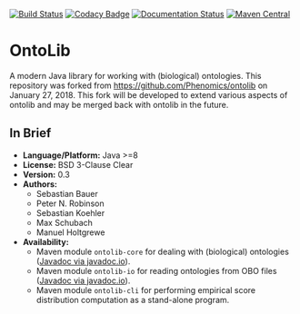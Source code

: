 [![Build Status](https://travis-ci.org/Phenomics/ontolib.svg?branch=master)](https://travis-ci.org/Phenomics/ontolib)
[![Codacy Badge](https://api.codacy.com/project/badge/Grade/54470d686c484122a89f5a32030558d1)](https://www.codacy.com/app/Phenomics/ontolib?utm_source=github.com&amp;utm_medium=referral&amp;utm_content=Phenomics/ontolib&amp;utm_campaign=Badge_Grade)
[![Documentation Status](https://readthedocs.org/projects/ontolib/badge/?version=latest)](http://ontolib.readthedocs.io/en/latest/?badge=latest)
[![Maven Central](https://maven-badges.herokuapp.com/maven-central/com.github.phenomics/ontolib-core/badge.svg)](https://maven-badges.herokuapp.com/maven-central/com.github.phenomics/ontolib-core)

# OntoLib

A modern Java library for working with (biological) ontologies. This repository was forked from https://github.com/Phenomics/ontolib on January 27, 2018. This fork will be developed to extend various aspects of ontolib and may be merged back with ontolib in the future.

## In Brief

- **Language/Platform:** Java >=8
- **License:** BSD 3-Clause Clear
- **Version:** 0.3
- **Authors:**
    - Sebastian Bauer
    - Peter N. Robinson
    - Sebastian Koehler
    - Max Schubach
    - Manuel Holtgrewe
- **Availability:**
    - Maven module `ontolib-core` for dealing with (biological) ontologies ([Javadoc via javadoc.io](http://javadoc.io/doc/com.github.phenomics/ontolib-core/0.3)).
    - Maven module `ontolib-io` for reading ontologies from OBO files ([Javadoc via javadoc.io](http://javadoc.io/doc/com.github.phenomics/ontolib-io/0.3)).
    - Maven module `ontolib-cli` for performing empirical score distribution computation as a stand-alone program.
